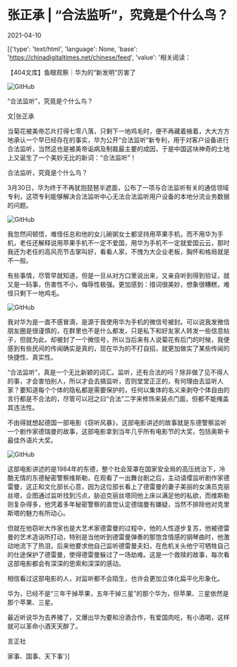 # 张正承 | “合法监听”，究竟是个什么鸟？

2021-04-10

[{'type': 'text/html', 'language': None, 'base': 'https://chinadigitaltimes.net/chinese/feed', 'value': '相关阅读：

【404文库】鱼眼观察｜华为的“新发明”厉害了

![GitHub](https://chinadigitaltimes.net/chinese/files/2021/04/640-2.jpeg)

“合法监听”，究竟是个什么鸟？

文|张正承

当菊花被美帝芯片打得七零八落，只剩下一地鸡毛时，便不再藏着掖着，大大方方地承认一个早已经存在的事实，华为公开“合法监听”新专利，用于对客户设备进行合法监听，当然这也是被美帝诟病及制裁最主要的成因，于是中国这块神奇的土地上又诞生了一个美妙无比的新词：“合法监听”！

合法监听，究竟是个什么鸟？

3月30日，华为终于不再犹抱琵琶半遮面，公布了一项与合法监听有关的通信领域专利，这项专利能够解决合法监听中心无法合法监听用户设备的本地分流业务数据的问题。

![GitHub](https://chinadigitaltimes.net/chinese/files/2021/04/post-664651-6071bd817c13c.)

我忽然间顿悟，难怪任总和他的女儿碗粥女士都坚持用苹果手机，而不用华为手机，老任还解释说用苹果手机不一定不爱国，用华为手机不一定就爱国云云，那时我还为老任的高风亮节击掌叫好，看看人家，不愧为大企业老板，胸怀和格局就是不一般。

有些事情，尽管早就知道，但是一旦从对方口里说出来，又亲自听到得到验证，就又是一码事，伤害性不小，侮辱性极强。更加感到：措词很美妙，想象很糟糕，难怪只剩下一地鸡毛。

![GitHub](https://chinadigitaltimes.net/chinese/files/2021/04/post-664651-6071bd83c676a.png)

我对华为是一直不感冒滴，是源于我使用华为手机的微信号被封。可以说我发微信朋友圈是很谨慎的，在群里也不是什么都发，只是私下和好友家人转发一些信息帖子，但就为此，却被封了一个微信号，所以当后来有人说菊花有后门的时候，我便感到有些民间的传闻确实是真的，现在华为的不打自招，就更加做实了某些传闻的快捷性、真实性。

“合法监听”，真是一个无比新颖的词汇。监听，还有合法的吗？除非做了见不得人的事，才会害怕别人，所以才会去搞监听，否则堂堂正正的，有何理由去监听人家？要知道每个个体的隐私都是需要保护的，任何以集体的名义来剥夺个体自由的言行都是不合法的，尽管可以冠之曰“合法”二字来修饰来装点门面，但都不能掩盖其违法性。

不由得就想起德国一部电影《窃听风暴》，这部电影讲述的故事就是东德警察监听一个剧作家德瑞曼的故事，这部电影拿到当年几乎所有电影节的大奖，包括奥斯卡最佳外语片大奖。

![GitHub](https://chinadigitaltimes.net/chinese/files/2021/04/post-664651-6071bd855e710.)

这部电影讲述的是1984年的东德，整个社会笼罩在国家安全局的高压统治下，冷酷无情的东德秘密警察维斯勒，在观看了一出舞台剧之后，主动请缨监听剧作家德雷曼，这正和文化部长心意，因为这位部长看上了德雷曼的妻子美丽的女演员克丽丝塔，企图通过监听找到污点，胁迫克丽丝塔同他上床以满足他的私欲，而维斯勒则复杂得多，他凭着多年秘密警察的直觉认定德瑞曼有嫌疑，当然不排除他对克里斯塔的魅力有所动心。

但就在他窃听大作家也是大艺术家德雷曼的过程中，他的人性逐步复苏，他被德雷曼的艺术造诣所打动，特别是当他听到德雷曼弹奏的那饱含情感的钢琴曲时，他激动地流下了热泪，后来他要求他自己监听德雷曼夫妇，在危机关头他宁可牺牲自己的仕途保护了德雷曼，使得德雷曼躲过了一场劫难。这是一个救赎的故事，每次看这部电影都会有深深的思索和深深的感动。

相信看过这部电影的人，对监听都不会陌生，也许会更加立体化扁平化形象化。

华为，已经不是“三年干掉苹果，五年干掉三星”的那个华为，但苹果、三星依然是那个苹果、三星。

最近听说华为去养猪了，又爆出华为要和汾酒合作，有爱国肉吃，有小酒喝，这样就可以革命小酒天天醉了。

言正社

家事、国事、天下事'}]